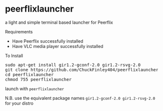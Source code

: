 # peerflixlauncher
a light and simple terminal based launcher for Peerflix

Requirements

  - Have Peerflix successfully installed
  - Have VLC media player successfully installed

To Install

<pre>
sudo apt-get install gir1.2-gconf-2.0 gir1.2-rsvg-2.0
git clone https://github.com/ChuckFinley404/peerflixlauncher.git
cd peerflixlauncher
chmod 755 peerflixlauncher
</pre>

launch with `peerflixlauncher`

N.B. use the equivalent package names `gir1.2-gconf-2.0 gir1.2-rsvg-2.0` for your distro
